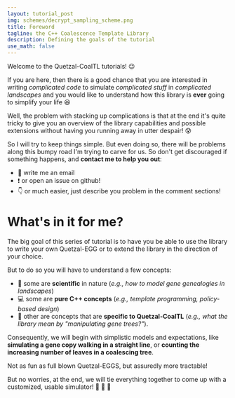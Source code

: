 ```yaml
---
layout: tutorial_post
img: schemes/decrypt_sampling_scheme.png
title: Foreword
tagline: the C++ Coalescence Template Library
description: Defining the goals of the tutorial
use_math: false
---
```


Welcome to the Quetzal-CoalTL tutorials! :wink:

If you are here, then there is a good chance that you are interested in writing
*complicated code* to simulate *complicated stuff* in *complicated landscapes*
and you would like to understand how this library is **ever** going to
simplify your life :laughing:

Well, the problem with stacking up complications
is that at the end it's quite tricky to give you an overview of the library
capabilities and possible extensions without having you running away in utter despair! :cold_sweat:

So I will try to keep things simple. But even doing so, there will be problems
along this bumpy road I'm trying to carve for us. So don't get discouraged if
something happens, and **contact me to help you out**:
- :email: write me an email
- :heavy_exclamation_mark: or open an issue on github!
- :point_down: or much easier, just describe you problem in the comment sections!

# What's in it for me?

The big goal of this series of tutorial is to have you be able to use the library
to write your own Quetzal-EGG or to extend the library in the direction of your choice.

But to do so you will have to understand a few concepts:
- :microscope: some are **scientific** in nature
(*e.g., how to model gene genealogies in landscapes*)
- :computer: some are **pure C++ concepts** (*e.g., template programming, policy-based design*)
- :snake: other are concepts that are **specific to Quetzal-CoalTL** (*e.g., what the library mean by "manipulating gene trees?"*).

Consequently, we will begin with simplistic models and expectations, like **simulating a gene copy walking in a straight line**, or **counting the increasing number of leaves in a coalescing tree**.

Not as fun as full blown Quetzal-EGGS, but assuredly more tractable!

But no worries, at the end, we will tie everything together to come up with a customized, usable simulator! :egg: :egg: :egg:
